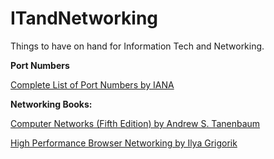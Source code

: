 # ITandNetworking
Things to have on hand for Information Tech and Networking.

<b>Port Numbers</b>

[Complete List of Port Numbers by IANA](https://www.iana.org/assignments/service-names-port-numbers/service-names-port-numbers.xhtml)

<b>Networking Books:</b>

[Computer Networks (Fifth Edition) by Andrew S. Tanenbaum](http://index-of.es/Varios-2/Computer%20Networks%205th%20Edition.pdf)

[High Performance Browser Networking by Ilya Grigorik](https://hpbn.co)
